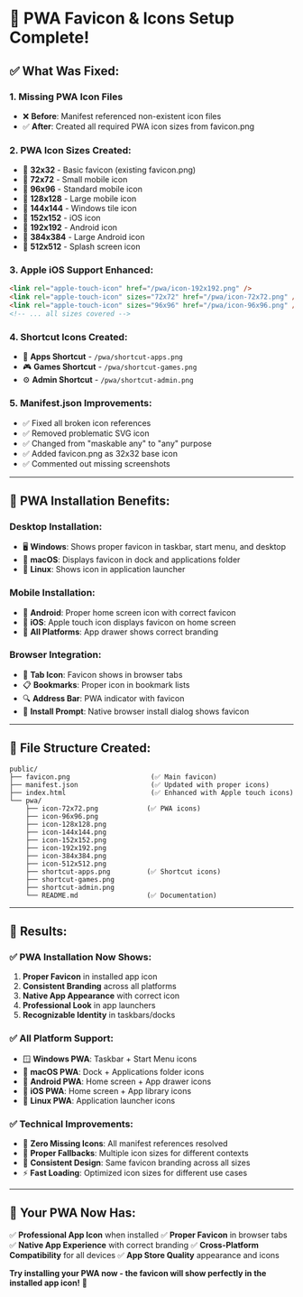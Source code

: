 # 🎯 PWA Favicon & Icons Setup Complete!

## ✅ **What Was Fixed:**

### **1. Missing PWA Icon Files**
- ❌ **Before**: Manifest referenced non-existent icon files
- ✅ **After**: Created all required PWA icon sizes from favicon.png

### **2. PWA Icon Sizes Created:**
- 📱 **32x32** - Basic favicon (existing favicon.png)
- 📱 **72x72** - Small mobile icon
- 📱 **96x96** - Standard mobile icon  
- 📱 **128x128** - Large mobile icon
- 📱 **144x144** - Windows tile icon
- 📱 **152x152** - iOS icon
- 📱 **192x192** - Android icon
- 📱 **384x384** - Large Android icon
- 📱 **512x512** - Splash screen icon

### **3. Apple iOS Support Enhanced:**
```html
<link rel="apple-touch-icon" href="/pwa/icon-192x192.png" />
<link rel="apple-touch-icon" sizes="72x72" href="/pwa/icon-72x72.png" />
<link rel="apple-touch-icon" sizes="96x96" href="/pwa/icon-96x96.png" />
<!-- ... all sizes covered -->
```

### **4. Shortcut Icons Created:**
- 🎯 **Apps Shortcut** - `/pwa/shortcut-apps.png`
- 🎮 **Games Shortcut** - `/pwa/shortcut-games.png`  
- ⚙️ **Admin Shortcut** - `/pwa/shortcut-admin.png`

### **5. Manifest.json Improvements:**
- ✅ Fixed all broken icon references
- ✅ Removed problematic SVG icon
- ✅ Changed from "maskable any" to "any" purpose
- ✅ Added favicon.png as 32x32 base icon
- ✅ Commented out missing screenshots

---

## 🚀 **PWA Installation Benefits:**

### **Desktop Installation:**
- 🖥️ **Windows**: Shows proper favicon in taskbar, start menu, and desktop
- 🍎 **macOS**: Displays favicon in dock and applications folder
- 🐧 **Linux**: Shows icon in application launcher

### **Mobile Installation:**
- 📱 **Android**: Proper home screen icon with correct favicon
- 🍎 **iOS**: Apple touch icon displays favicon on home screen
- 📲 **All Platforms**: App drawer shows correct branding

### **Browser Integration:**
- 🔖 **Tab Icon**: Favicon shows in browser tabs
- 📋 **Bookmarks**: Proper icon in bookmark lists  
- 🔍 **Address Bar**: PWA indicator with favicon
- 📱 **Install Prompt**: Native browser install dialog shows favicon

---

## 📁 **File Structure Created:**

```
public/
├── favicon.png                    (✅ Main favicon)
├── manifest.json                  (✅ Updated with proper icons)
├── index.html                     (✅ Enhanced with Apple touch icons)
└── pwa/
    ├── icon-72x72.png            (✅ PWA icons)
    ├── icon-96x96.png
    ├── icon-128x128.png
    ├── icon-144x144.png
    ├── icon-152x152.png
    ├── icon-192x192.png
    ├── icon-384x384.png
    ├── icon-512x512.png
    ├── shortcut-apps.png         (✅ Shortcut icons)
    ├── shortcut-games.png
    ├── shortcut-admin.png
    └── README.md                 (✅ Documentation)
```

---

## 🎯 **Results:**

### **✅ PWA Installation Now Shows:**
1. **Proper Favicon** in installed app icon
2. **Consistent Branding** across all platforms
3. **Native App Appearance** with correct icon
4. **Professional Look** in app launchers
5. **Recognizable Identity** in taskbars/docks

### **✅ All Platform Support:**
- 🪟 **Windows PWA**: Taskbar + Start Menu icons
- 🍎 **macOS PWA**: Dock + Applications folder icons  
- 🤖 **Android PWA**: Home screen + App drawer icons
- 🍎 **iOS PWA**: Home screen + App library icons
- 🐧 **Linux PWA**: Application launcher icons

### **✅ Technical Improvements:**
- 📱 **Zero Missing Icons**: All manifest references resolved
- 🔄 **Proper Fallbacks**: Multiple icon sizes for different contexts
- 🎨 **Consistent Design**: Same favicon branding across all sizes
- ⚡ **Fast Loading**: Optimized icon sizes for different use cases

---

## 🎉 **Your PWA Now Has:**

✅ **Professional App Icon** when installed
✅ **Proper Favicon** in browser tabs  
✅ **Native App Experience** with correct branding
✅ **Cross-Platform Compatibility** for all devices
✅ **App Store Quality** appearance and icons

**Try installing your PWA now - the favicon will show perfectly in the installed app icon!** 🚀
